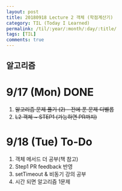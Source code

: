 ```yaml
---
layout: post
title: 20180918 Lecture 2 객체 (학점계산기)
category: TIL (Today I Learned)
permalink: /til/:year/:month/:day/:title/
tags: [TIL]
comments: true
---
```


## 알고리즘 



# 9/17 (Mon) DONE
1. ~~알고리즘 문제 풀기 (2) - 전에 푼 문제 디벨롭~~
2. ~~L2 객체 ~ STEP1 (가능하면 PR까지)~~

# 9/18 (Tue) To-Do
1. 객체 메서드 더 공부(책 참고)
2. Step1 PR feedback 반영
3. setTimeout & 비동기 강의 공부 
4. 시간 되면 알고리즘 1문제 